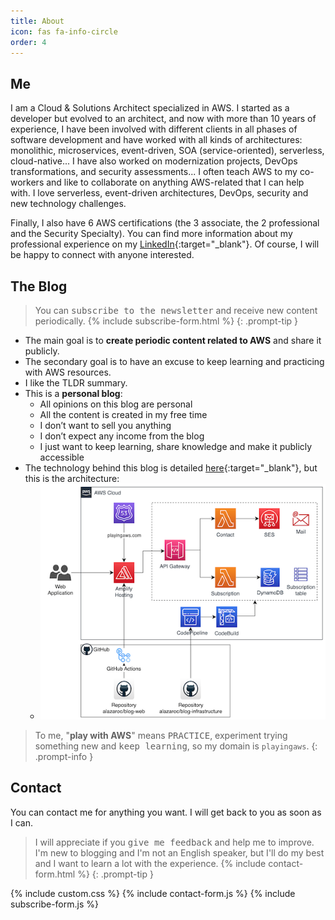 ```yaml
---
title: About
icon: fas fa-info-circle
order: 4
---
```


## Me

I am a Cloud & Solutions Architect specialized in AWS. I started as a developer but evolved to an architect, and now with more than 10 years of experience, I have been involved with different clients in all phases of software development and have worked with all kinds of architectures: monolithic, microservices, event-driven, SOA (service-oriented), serverless, cloud-native... I have also worked on modernization projects, DevOps transformations, and security assessments... I often teach AWS to my co-workers and like to collaborate on anything AWS-related that I can help with. I love serverless, event-driven architectures, DevOps, security and new technology challenges.

Finally, I also have 6 AWS certifications (the 3 associate, the 2 professional and the Security Specialty). You can find more information about my professional experience on my [LinkedIn](https://www.linkedin.com/in/alejandro-lazaro-chueca/){:target="_blank"}. Of course, I will be happy to connect with anyone interested.

## The Blog

> You can <kbd>subscribe to the newsletter</kbd> and receive new content periodically.
{% include subscribe-form.html %}
{: .prompt-tip }

- The main goal is to **create periodic content related to AWS** and share it publicly.
- The secondary goal is to have an excuse to keep learning and practicing with AWS resources.
- I like the TLDR summary.
- This is a **personal blog**:
  - All opinions on this blog are personal
  - All the content is created in my free time
  - I don’t want to sell you anything
  - I don’t expect any income from the blog
  - I just want to keep learning, share knowledge and make it publicly accessible
- The technology behind this blog is detailed [here](/posts/the-technology-behind-this-blog/){:target="_blank"}, but this is the architecture:
  - ![architecture_diagram](/assets/img/posts/2022-03-01-the-technology-behind-this-blog/blog-architecture.png)

> To me, "**play with AWS**" means <kbd>PRACTICE</kbd>, experiment trying something new and <kbd>keep learning</kbd>, so my domain is `playingaws`.
{: .prompt-info }

## Contact

You can contact me for anything you want. I will get back to you as soon as I can.

> I will appreciate if you <kbd>give me feedback</kbd> and help me to improve. I'm new to blogging and I'm not an English speaker, but I'll do my best and I want to learn a lot with the experience.
{% include contact-form.html %}
{: .prompt-tip }

{% include custom.css %}
{% include contact-form.js %}
{% include subscribe-form.js %}
